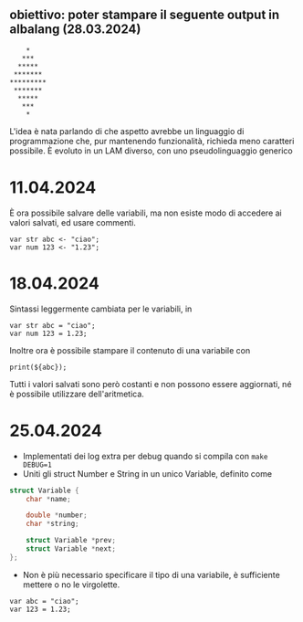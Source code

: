 ## obiettivo: poter stampare il seguente output in albalang (28.03.2024)

```
    *
   ***
  *****
 *******
*********
 *******
  *****
   ***
    *
```

L'idea è nata parlando di che aspetto avrebbe un linguaggio di programmazione che, pur mantenendo funzionalità, richieda meno caratteri possibile. È evoluto in un LAM diverso, con uno pseudolinguaggio generico

# 11.04.2024
È ora possibile salvare delle variabili, ma non esiste modo di accedere ai valori salvati, ed usare commenti.
```albalang
var str abc <- "ciao";
var num 123 <- "1.23";
```

# 18.04.2024
Sintassi leggermente cambiata per le variabili, in
```albalang
var str abc = "ciao";
var num 123 = 1.23;
```
Inoltre ora è possibile stampare il contenuto di una variabile con
```albalang
print(${abc});
```
Tutti i valori salvati sono però costanti e non possono essere aggiornati, né è possibile utilizzare dell'aritmetica.

# 25.04.2024
- Implementati dei log extra per debug quando si compila con `make DEBUG=1`
- Uniti gli struct Number e String in un unico Variable, definito come 
```C
struct Variable {
    char *name;

    double *number;
    char *string;

    struct Variable *prev;
    struct Variable *next;
};
```
- Non è più necessario specificare il tipo di una variabile, è sufficiente mettere o no le virgolette.
```albalang
var abc = "ciao";
var 123 = 1.23;
```